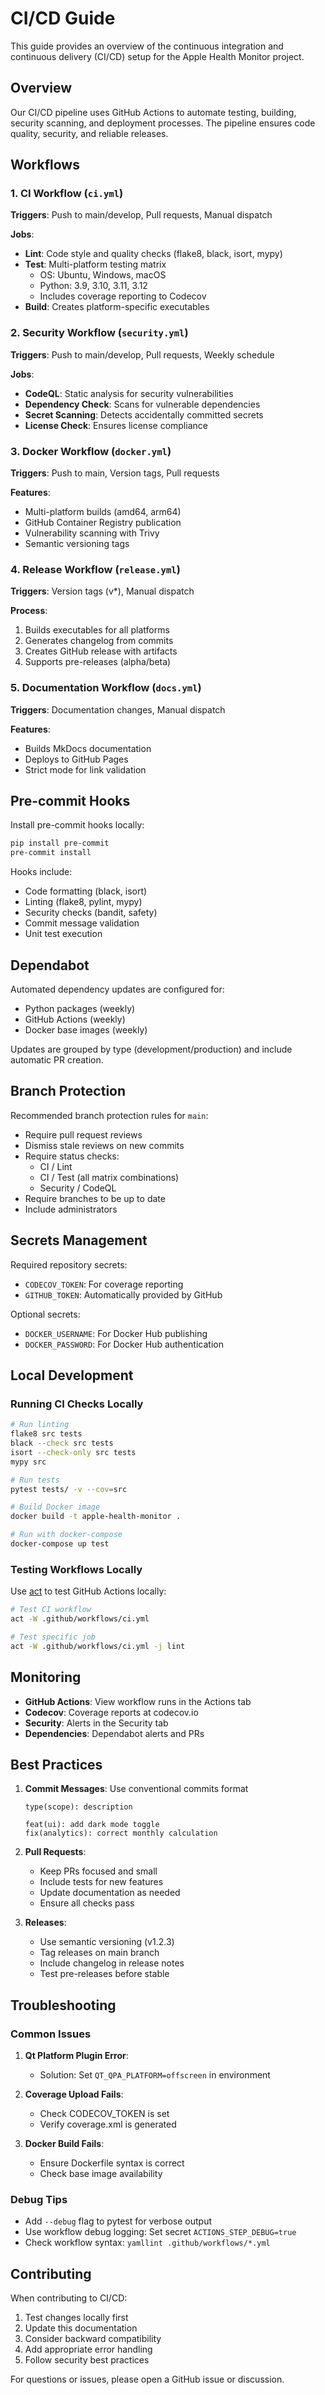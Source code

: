 # CI/CD Guide

This guide provides an overview of the continuous integration and continuous delivery (CI/CD) setup for the Apple Health Monitor project.

## Overview

Our CI/CD pipeline uses GitHub Actions to automate testing, building, security scanning, and deployment processes. The pipeline ensures code quality, security, and reliable releases.

## Workflows

### 1. CI Workflow (`ci.yml`)

**Triggers**: Push to main/develop, Pull requests, Manual dispatch

**Jobs**:
- **Lint**: Code style and quality checks (flake8, black, isort, mypy)
- **Test**: Multi-platform testing matrix
  - OS: Ubuntu, Windows, macOS
  - Python: 3.9, 3.10, 3.11, 3.12
  - Includes coverage reporting to Codecov
- **Build**: Creates platform-specific executables

### 2. Security Workflow (`security.yml`)

**Triggers**: Push to main/develop, Pull requests, Weekly schedule

**Jobs**:
- **CodeQL**: Static analysis for security vulnerabilities
- **Dependency Check**: Scans for vulnerable dependencies
- **Secret Scanning**: Detects accidentally committed secrets
- **License Check**: Ensures license compliance

### 3. Docker Workflow (`docker.yml`)

**Triggers**: Push to main, Version tags, Pull requests

**Features**:
- Multi-platform builds (amd64, arm64)
- GitHub Container Registry publication
- Vulnerability scanning with Trivy
- Semantic versioning tags

### 4. Release Workflow (`release.yml`)

**Triggers**: Version tags (v*), Manual dispatch

**Process**:
1. Builds executables for all platforms
2. Generates changelog from commits
3. Creates GitHub release with artifacts
4. Supports pre-releases (alpha/beta)

### 5. Documentation Workflow (`docs.yml`)

**Triggers**: Documentation changes, Manual dispatch

**Features**:
- Builds MkDocs documentation
- Deploys to GitHub Pages
- Strict mode for link validation

## Pre-commit Hooks

Install pre-commit hooks locally:

```bash
pip install pre-commit
pre-commit install
```

Hooks include:
- Code formatting (black, isort)
- Linting (flake8, pylint, mypy)
- Security checks (bandit, safety)
- Commit message validation
- Unit test execution

## Dependabot

Automated dependency updates are configured for:
- Python packages (weekly)
- GitHub Actions (weekly)
- Docker base images (weekly)

Updates are grouped by type (development/production) and include automatic PR creation.

## Branch Protection

Recommended branch protection rules for `main`:

- Require pull request reviews
- Dismiss stale reviews on new commits
- Require status checks:
  - CI / Lint
  - CI / Test (all matrix combinations)
  - Security / CodeQL
- Require branches to be up to date
- Include administrators

## Secrets Management

Required repository secrets:
- `CODECOV_TOKEN`: For coverage reporting
- `GITHUB_TOKEN`: Automatically provided by GitHub

Optional secrets:
- `DOCKER_USERNAME`: For Docker Hub publishing
- `DOCKER_PASSWORD`: For Docker Hub authentication

## Local Development

### Running CI Checks Locally

```bash
# Run linting
flake8 src tests
black --check src tests
isort --check-only src tests
mypy src

# Run tests
pytest tests/ -v --cov=src

# Build Docker image
docker build -t apple-health-monitor .

# Run with docker-compose
docker-compose up test
```

### Testing Workflows Locally

Use [act](https://github.com/nektos/act) to test GitHub Actions locally:

```bash
# Test CI workflow
act -W .github/workflows/ci.yml

# Test specific job
act -W .github/workflows/ci.yml -j lint
```

## Monitoring

- **GitHub Actions**: View workflow runs in the Actions tab
- **Codecov**: Coverage reports at codecov.io
- **Security**: Alerts in the Security tab
- **Dependencies**: Dependabot alerts and PRs

## Best Practices

1. **Commit Messages**: Use conventional commits format
   ```
   type(scope): description
   
   feat(ui): add dark mode toggle
   fix(analytics): correct monthly calculation
   ```

2. **Pull Requests**:
   - Keep PRs focused and small
   - Include tests for new features
   - Update documentation as needed
   - Ensure all checks pass

3. **Releases**:
   - Use semantic versioning (v1.2.3)
   - Tag releases on main branch
   - Include changelog in release notes
   - Test pre-releases before stable

## Troubleshooting

### Common Issues

1. **Qt Platform Plugin Error**:
   - Solution: Set `QT_QPA_PLATFORM=offscreen` in environment

2. **Coverage Upload Fails**:
   - Check CODECOV_TOKEN is set
   - Verify coverage.xml is generated

3. **Docker Build Fails**:
   - Ensure Dockerfile syntax is correct
   - Check base image availability

### Debug Tips

- Add `--debug` flag to pytest for verbose output
- Use workflow debug logging: Set secret `ACTIONS_STEP_DEBUG=true`
- Check workflow syntax: `yamllint .github/workflows/*.yml`

## Contributing

When contributing to CI/CD:

1. Test changes locally first
2. Update this documentation
3. Consider backward compatibility
4. Add appropriate error handling
5. Follow security best practices

For questions or issues, please open a GitHub issue or discussion.